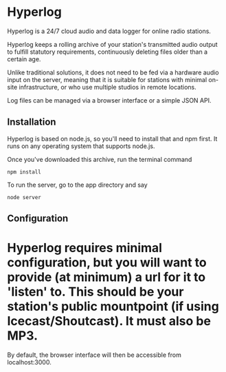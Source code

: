 Hyperlog
========

Hyperlog is a 24/7 cloud audio and data logger for online radio stations.

Hyperlog keeps a rolling archive of your station's transmitted audio output to fulfill statutory requirements, continuously deleting files older than a certain age.

Unlike traditional solutions, it does not need to be fed via a hardware audio input on the server, meaning that it is suitable for stations with minimal on-site infrastructure, or who use multiple studios in remote locations.

Log files can be managed via a browser interface or a simple JSON API.

Installation
-----------

Hyperlog is based on node.js, so you'll need to install that and npm first. It runs on any operating system that supports node.js.

Once you've downloaded this archive, run the terminal command

    npm install

To run the server, go to the app directory and say

    node server

Configuration
-----------

Hyperlog requires minimal configuration, but you will want to provide (at minimum) a url for it to 'listen' to. This should be your station's public mountpoint (if using Icecast/Shoutcast). It must also be MP3.
=======
By default, the browser interface will then be accessible from localhost:3000.
